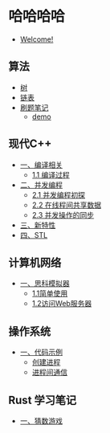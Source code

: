 # 哈哈哈哈

* [Welcome!](README.md)

## 算法

* [树](./Algorithim/tree.md)
* [链表](./Algorithim/list.md)
* [刷题笔记](./Algorithim/solution/introduction.md)
   * [demo](./Algorithim/solution/demo.md)

## 现代C++
* [一、编译相关](./ModenCPP/complie/introduction.md)
   * [1.1 编译过程](./ModenCPP/complie/complie-details.md)
* [二、并发编程](./ModenCPP/introduction.md)
   * [2.1 并发编程初探](./ModenCPP/getting-started.md)
   * [2.2 在线程间共享数据](./ModenCPP/shared-data-bewteen-thread.md)
   * [2.3 并发操作的同步](./ModenCPP/concurrency/sync-between-thread.md)
* [三、新特性](./ModenCPP/new-futures.md)
* [四、STL](./ModenCPP/stl/basic-used.md)

## 计算机网络
* [一、思科模拟器]()
   * [1.1简单使用](./NetWork/cisco/basic.md)
   * [1.2访问Web服务器](./NetWork/cisco/basic.md)

## 操作系统

* [一、代码示例]()
   * [创建进程](./OperatingSystem/code/create-child-process.md)
   * [进程间通信](./OperatingSystem/code/create-child-process.md)
## Rust 学习笔记

* [一、猜数游戏](./Rust%E5%AD%A6%E4%B9%A0%E7%AC%94%E8%AE%B0/gusses-game.md)
